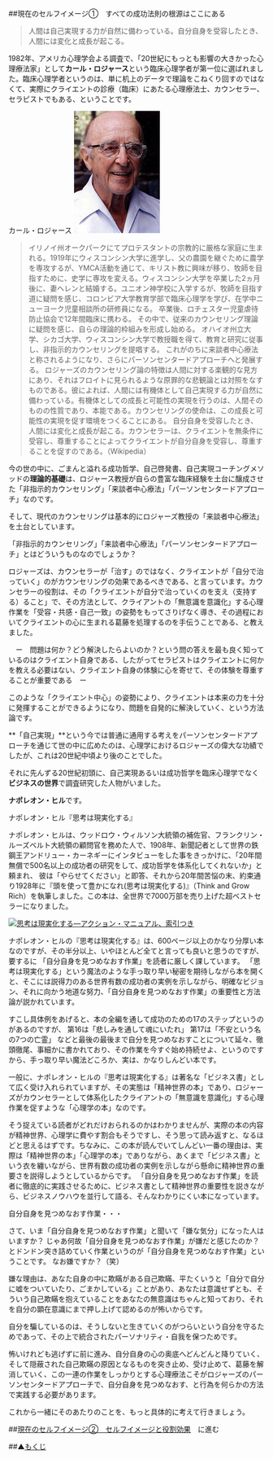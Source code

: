 ##現在のセルフイメージ①　すべての成功法則の根源はここにある

>人間は自己実現する力が自然に備わっている。自分自身を受容したとき、人間には変化と成長が起こる。

1982年、アメリカ心理学会よる調査で、「20世紀にもっとも影響の大きかった心理療法家」として**カール・ロジャース**という臨床心理学者が第一位に選ばれました。臨床心理学者というのは、単に机上のデータで理論をこねくり回すのではなくて、実際にクライエントの診療（臨床）にあたる心理療法士、カウンセラー、セラピストでもある、ということです。

カール・ロジャース
![](./carl-rogers.jpg)

>イリノイ州オークパークにてプロテスタントの宗教的に厳格な家庭に生まれる。1919年にウィスコンシン大学に進学し、父の農園を継ぐために農学を専攻するが、YMCA活動を通じて、キリスト教に興味が移り、牧師を目指すために、史学に専攻を変える。ウィスコンシン大学を卒業した2ヵ月後に、妻ヘレンと結婚する。ユニオン神学校に入学するが、牧師を目指す道に疑問を感じ、コロンビア大学教育学部で臨床心理学を学び、在学中ニューヨーク児童相談所の研修員になる。
>卒業後、ロチェスター児童虐待防止協会で12年間臨床に携わる。 その中で、従来のカウンセリング理論に疑問を感じ、自らの理論的枠組みを形成し始める。 オハイオ州立大学、シカゴ大学、ウィスコンシン大学で教授職を得て、教育と研究に従事し、非指示的カウンセリングを提唱する。 これがのちに来談者中心療法と称されるようになり、さらにパーソンセンタードアプローチへと発展する。
>ロジャーズのカウンセリング論の特徴は人間に対する楽観的な見方にあり、それはフロイトに見られるような原罪的な悲観論とは対照をなすものである。彼によれば、人間には有機体として自己実現する力が自然に備わっている。有機体としての成長と可能性の実現を行うのは、人間そのものの性質であり、本能である。カウンセリングの使命は、この成長と可能性の実現を促す環境をつくることにある。
自分自身を受容したとき、人間には変化と成長が起こる。カウンセラーは、クライエントを無条件に受容し、尊重することによってクライエントが自分自身を受容し、尊重することを促すのである。（Wikipedia）

今の世の中に、ごまんと溢れる成功哲学、自己啓発書、自己実現コーチングメソッドの**理論的基礎**は、ロジャース教授が自らの豊富な臨床経験を土台に醸成させた「非指示的カウンセリング」「来談者中心療法」「パーソンセンタードアプローチ」なのです。

そして、現代のカウンセリングは基本的にロジャーズ教授の「来談者中心療法」を土台としています。

「非指示的カウンセリング」「来談者中心療法」「パーソンセンタードアプローチ」とはどういうものなのでしょうか？

ロジャーズは、カウンセラーが「治す」のではなく、クライエントが「自分で治っていく」のがカウンセリングの効果であるべきである、と言っています。カウンセラーの役割は、その「クライエントが自分で治っていくのを支え（支持する）ること」で、その方法として、クライアントの「無意識を意識化」する心理作業を「受容・共感・自己一致」の姿勢をもってさりげなく導き、その過程においてクライエントの心に生まれる葛藤を処理するのを手伝うことである、と教えました。

　ー　問題は何か？どう解決したらよいのか？という問の答えを最も良く知っているのはクライエント自身である、したがってセラピストはクライエントに何かを教える必要はない、クライエント自身の体験に心を寄せて、その体験を尊重することが重要である　ー　

このような「クライエント中心」の姿勢により、クライエントは本来の力を十分に発揮することができるようになり、問題を自発的に解決していく、という方法論です。

**「自己実現」**という今では普通に通用する考えをパーソンセンタードアプローチを通じて世の中に広めたのは、心理学におけるロジャーズの偉大な功績でしたが、これは20世紀中頃より後のことでした。

それに先んずる20世紀初頭に、自己実現あるいは成功哲学を臨床心理学でなく**ビジネスの世界**で調査研究した人物がいました。

**ナポレオン・ヒル**です。

ナポレオン・ヒル『思考は現実化する』

ナポレオン・ヒルは、ウッドロウ・ウィルソン大統領の補佐官、フランクリン・ルーズベルト大統領の顧問官を­務めた人で、1908年、新聞記者として世界の鉄鋼王アンドリュー・カーネギーにインタビューをし­た事をきっかけに、「20年間無償で500名以上の成功者の研究をして、成功哲学を体­系化してくれないか」と頼まれ、 彼は「やらせてください」と即答、それから20年間苦悩の末、約束通り1928年に『­頭を使って豊かになれ(思考は現実化する)』（Think and Grow Rich）を執筆しました。この本は、全世界で7000万部を売り上げた超ベストセラーになりました。

<a onclick="return mugicPopWin(this,event);" oncontextmenu="mugicRightClick(this);" href="http://www.amazon.co.jp/gp/product/4877710515/ref=as_li_ss_il?ie=UTF8&amp;camp=247&amp;creative=7399&amp;creativeASIN=4877710515&amp;linkCode=as2&amp;tag=tedlearner-22"><img border="0" src="http://ws.assoc-amazon.jp/widgets/q?_encoding=UTF8&amp;ASIN=4877710515&amp;Format=_SL160_&amp;ID=AsinImage&amp;MarketPlace=JP&amp;ServiceVersion=20070822&amp;WS=1&amp;tag=tedlearner-22">思考は現実化する―アクション・マニュアル、索引つき</a><img src="http://www.assoc-amazon.jp/e/ir?t=tedlearner-22&amp;l=as2&amp;o=9&amp;a=4877710515" width="1" height="1" border="0" alt="" style="border:none!important;margin:0!important;" /></p>

ナポレオン・ヒルの『思考は現実化する』は、600ページ以上のかなり分厚い本なのですが、その半分以上、いやほとんど全てと言っても良いと思うのですが、要するに
「自分自身を見つめなおす作業」を読者に厳しく課しています。
「思考は現実化する」という魔法のような手っ取り早い秘密を期待しながら本を開くと、そこには説得力のある世界有数の成功者の実例を示しながら、明確なビジョン、それに向かう地道な努力、「自分自身を見つめなおす作業」の重要性と方法論が説かれています。

すこし具体例をあげると、本の全編を通して成功のための17のステップというのがあるのですが、
第16は「悲しみを通して魂にいたれ」
第17は「不安という名の7つの亡霊」
などと最後の最後まで自分を見つめなおすことについて延々、徹頭徹尾、事細かに書かれており、その作業を今すぐ始め持続せよ、というのですから、手っ取り早い魔法どころか、実は、かなりしんどい本です。

一般に、ナポレオン・ヒルの『思考は現実化する』は著名な「ビジネス書」として広く受け入れられていますが、その実態は「精神世界の本」であり、ロジャーズがカウンセラーとして体系化したクライアントの「無意識を意識化」する心理作業を促すような「心理学の本」なのです。

そう捉えている読者がどれだけおられるのかはわかりませんが、実際の本の内容が精神世界、心理学に費やす割合もそうですし、そう思って読み返すと、なるほどと思えるはずです。ちなみに、この本が読んでいてしんどい一番の理由は、実際は「精神世界の本」「心理学の本」でありながら、あくまで「ビジネス書」という衣を纏いながら、世界有数の成功者の実例を示しながら懸命に精神世界の重要さを説得しようとしているからです。
「自分自身を見つめなおす作業」を読者に徹底的に実践させるために、ビジネス書として精神世界の重要性を説きながら、ビジネスノウハウを並行して語る、そんなわかりにくい本になっています。

自分自身を見つめなおす作業・・・

さて、いま「自分自身を見つめなおす作業」と聞いて「嫌な気分」になった人はいますか？
じゃあ何故「自分自身を見つめなおす作業」が嫌だと感じたのか？
とドンドン突き詰めていく作業というのが「自分自身を見つめなおす作業」ということです。
なお嫌ですか？（笑）

嫌な理由は、あなた自身の中に欺瞞がある自己欺瞞、平たくいうと「自分で自分に嘘をついていたり、ごまかしている」ことがあり、あなたは意識せずとも、そういう自己欺瞞を抱えていることをあなたの無意識はちゃんと知っており、それを自分の顕在意識にまで押し上げて認めるのが怖いからです。

自分を騙しているのは、そうしないと生きていくのがつらいという自分を守るためであって、その上で統合されたパーソナリティ・自我を保つためです。

怖いけれども逃げずに前に進み、自分自身の心の奥底へどんどんと降りていく、
そして隠蔽された自己欺瞞の原因となるものを突き止め、受け止めて、葛藤を解消していく、この一連の作業をしっかりとする心理療法こそがロジャーズのパーソンセンタードアプローチで、自分自身を見つめなおす、と行為を何らかの方法で実践する必要があります。

これから一緒にそのあたりのことを、もっと具体的に考えて行きましょう。

##[現在のセルフイメージ②　セルフイメージと役割効果](/contents/entry3/entry.html)　に進む

##▲[もくじ](/contents/a_index/entry.html)